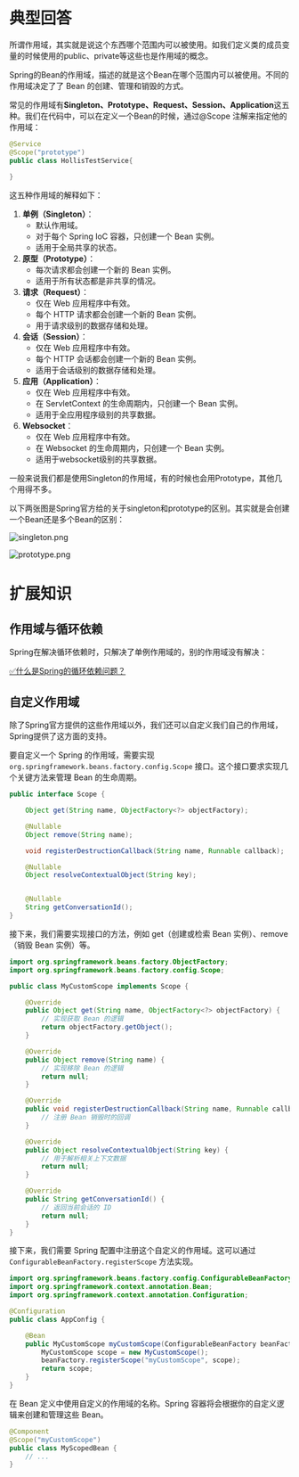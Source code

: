 # 典型回答

所谓作用域，其实就是说这个东西哪个范围内可以被使用。如我们定义类的成员变量的时候使用的public、private等这些也是作用域的概念。

Spring的Bean的作用域，描述的就是这个Bean在哪个范围内可以被使用。不同的作用域决定了了 Bean 的创建、管理和销毁的方式。

常见的作用域有**Singleton、Prototype、Request、Session、Application**这五种。我们在代码中，可以在定义一个Bean的时候，通过@Scope 注解来指定他的作用域：

```java
@Service
@Scope("prototype")
public class HollisTestService{
    
}
```

这五种作用域的解释如下：

1. **单例（Singleton）**：
   - 默认作用域。
   - 对于每个 Spring IoC 容器，只创建一个 Bean 实例。
   - 适用于全局共享的状态。
2. **原型（Prototype）**：
   - 每次请求都会创建一个新的 Bean 实例。
   - 适用于所有状态都是非共享的情况。
3. **请求（Request）**：
   - 仅在 Web 应用程序中有效。
   - 每个 HTTP 请求都会创建一个新的 Bean 实例。
   - 用于请求级别的数据存储和处理。
4. **会话（Session）**：
   - 仅在 Web 应用程序中有效。
   - 每个 HTTP 会话都会创建一个新的 Bean 实例。
   - 适用于会话级别的数据存储和处理。
5. **应用（Application）**：
   - 仅在 Web 应用程序中有效。
   - 在 ServletContext 的生命周期内，只创建一个 Bean 实例。
   - 适用于全应用程序级别的共享数据。
6. **Websocket**：
   - 仅在 Web 应用程序中有效。
   - 在 Websocket 的生命周期内，只创建一个 Bean 实例。
   - 适用于websocket级别的共享数据。


一般来说我们都是使用Singleton的作用域，有的时候也会用Prototype，其他几个用得不多。

以下两张图是Spring官方给的关于singleton和prototype的区别。其实就是会创建一个Bean还是多个Bean的区别：

![singleton.png](https://cdn.nlark.com/yuque/0/2024/png/5378072/1704286011989-3259a43c-e6c8-4e44-a09b-377264d0309b.png#averageHue=%23eeddc3&clientId=ua78fca9e-29da-4&from=ui&id=u2a5b8f24&originHeight=398&originWidth=800&originalType=binary&ratio=1.3499999046325684&rotation=0&showTitle=false&size=85523&status=done&style=none&taskId=u4ebf8204-9aba-4259-a561-5376b996d29&title=)

![prototype.png](https://cdn.nlark.com/yuque/0/2024/png/5378072/1704286017123-71d1b3d0-1865-461c-b956-3c803f42ee6c.png#averageHue=%23edddc2&clientId=ua78fca9e-29da-4&from=ui&id=uf460e889&originHeight=397&originWidth=800&originalType=binary&ratio=1.3499999046325684&rotation=0&showTitle=false&size=83478&status=done&style=none&taskId=u6546b368-5a67-4ea7-853a-6f321392de0&title=)

# 扩展知识

## 作用域与循环依赖

Spring在解决循环依赖时，只解决了单例作用域的，别的作用域没有解决：

[✅什么是Spring的循环依赖问题？](https://www.yuque.com/hollis666/fo22bm/xgbtp0?view=doc_embed&inner=m0U0D)

## 自定义作用域

除了Spring官方提供的这些作用域以外，我们还可以自定义我们自己的作用域，Spring提供了这方面的支持。

要自定义一个 Spring 的作用域，需要实现 `org.springframework.beans.factory.config.Scope` 接口。这个接口要求实现几个关键方法来管理 Bean 的生命周期。

```java
public interface Scope {

	Object get(String name, ObjectFactory<?> objectFactory);

	@Nullable
	Object remove(String name);

	void registerDestructionCallback(String name, Runnable callback);

	@Nullable
	Object resolveContextualObject(String key);


	@Nullable
	String getConversationId();
}
```

接下来，我们需要实现接口的方法，例如 get（创建或检索 Bean 实例）、remove（销毁 Bean 实例）等。

```java
import org.springframework.beans.factory.ObjectFactory;
import org.springframework.beans.factory.config.Scope;

public class MyCustomScope implements Scope {

    @Override
    public Object get(String name, ObjectFactory<?> objectFactory) {
        // 实现获取 Bean 的逻辑
        return objectFactory.getObject();
    }

    @Override
    public Object remove(String name) {
        // 实现移除 Bean 的逻辑
        return null;
    }

    @Override
    public void registerDestructionCallback(String name, Runnable callback) {
        // 注册 Bean 销毁时的回调
    }

    @Override
    public Object resolveContextualObject(String key) {
        // 用于解析相关上下文数据
        return null;
    }

    @Override
    public String getConversationId() {
        // 返回当前会话的 ID
        return null;
    }
}

```

接下来，我们需要 Spring 配置中注册这个自定义的作用域。这可以通过 `ConfigurableBeanFactory.registerScope` 方法实现。

```java
import org.springframework.beans.factory.config.ConfigurableBeanFactory;
import org.springframework.context.annotation.Bean;
import org.springframework.context.annotation.Configuration;

@Configuration
public class AppConfig {

    @Bean
    public MyCustomScope myCustomScope(ConfigurableBeanFactory beanFactory) {
        MyCustomScope scope = new MyCustomScope();
        beanFactory.registerScope("myCustomScope", scope);
        return scope;
    }
}

```

在 Bean 定义中使用自定义的作用域的名称。Spring 容器将会根据你的自定义逻辑来创建和管理这些 Bean。

```java
@Component
@Scope("myCustomScope")
public class MyScopedBean {
    // ...
}
```
